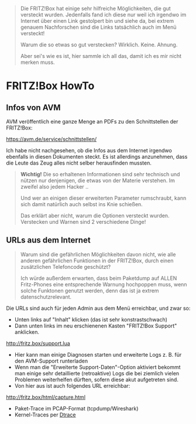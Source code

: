 > Die FRITZ!Box hat einige sehr hilfreiche Möglichkeiten, die gut versteckt wurden.
> Jedenfalls fand ich diese nur weil ich irgendwo im Internet über einen Link gestolpert bin
> und siehe da, bei extrem genauem Nachforschen sind die Links tatsächlich auch im Menü versteckt!
>
> Warum die so etwas so gut verstecken?  Wirklich.  Keine.  Ahnung.
>
> Aber sei's wie es ist, hier sammle ich all das, damit ich es mir nicht merken muss.

# FRITZ!Box HowTo

## Infos von AVM

AVM veröffentlich eine ganze Menge an PDFs zu den Schnittstellen der FRITZ!Box:

https://avm.de/service/schnittstellen/

Ich habe nicht nachgesehen, ob die Infos aus dem Internet irgendwo ebenfalls in diesen Dokumenten steckt.
Es ist allerdings anzunehmen, dass die Leute das Zeug alles nicht selber herausfinden mussten.

> **Wichtig!** Die so erhaltenen Informationen sind sehr technisch und nützen nur denjenigen,
> die etwas von der Materie verstehen.  Im zweifel also jedem Hacker ..
>
> Und wer an einigen dieser erweiterten Parameter rumschraubt, kann sich damit natürlich auch selbst ins Knie schießen.
>
> Das erklärt aber nicht, warum die Optionen versteckt wurden.  Verstecken und Warnen sind 2 verschiedene Dinge!


## URLs aus dem Internet

> Warum sind die gefährlichen Möglichkeiten davon nicht, wie alle anderen gefährlichen Funktionen in der FRITZ!Box,
> durch einen zusätzlichen Telefoncode geschützt?
>
> Ich würde außerdem erwarten, dass beim Paketdump auf ALLEN Fritz-Phones eine entsprechende Warnung hochpoppen muss,
> wenn solche Funktonen genutzt werden, denn das ist ja extrem datenschutzrelevant.

Die URLs sind auch für jeden Admin aus dem Menü erreichbar, und zwar so:

- Unten links auf "Inhalt" klicken (das ist sehr konstrastschwach)
- Dann unten links im neu erschienenen Kasten "FRITZ!Box Support" anklicken.

http://fritz.box/support.lua

- Hier kann man einige Diagnosen starten und erweiterte Logs z. B. für den AVM-Support runterladen
- Wenn man die "Erweiterte Support-Daten"-Option aktiviert bekommt man einige sehr detaillierte (retroaktive) Logs die bei ziemlich vielen Problemen weiterhelfen dürften, sofern diese akut aufgetreten sind.
- Von hier aus ist auch folgendes URL erreichbar:

http://fritz.box/html/capture.html

- Paket-Trace im PCAP-Format (tcpdump/Wireshark)
- Kernel-Traces per [Dtrace](http://dtrace.org/blogs/about/)
